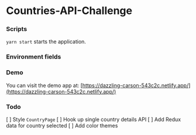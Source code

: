 # Countries-API-Challenge 

### Scripts

`yarn start` starts the application.

### Environment fields

### Demo

You can visit the demo app at: [https://dazzling-carson-543c2c.netlify.app/](https://dazzling-carson-543c2c.netlify.app/)

### Todo

[ ] Style `CountryPage`
[ ] Hook up single country details API
[ ] Add Redux data for country selected
[ ] Add color themes
